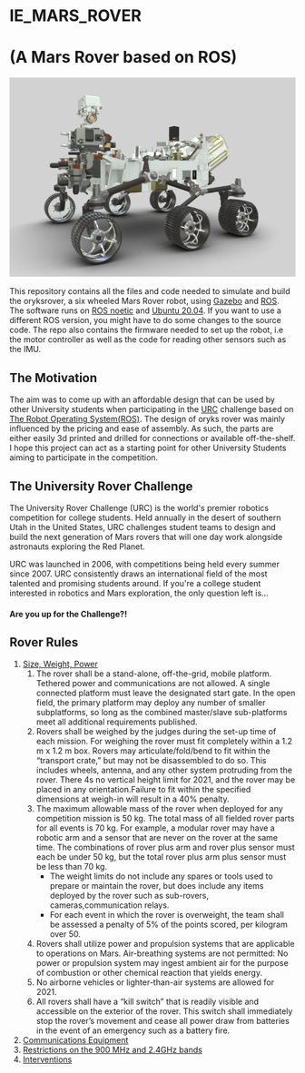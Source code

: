 # IE_MARS_ROVER
# (A Mars Rover based on ROS)

![orykrover assembly](https://github.com/govoyager/IE_MARS_ROVER/blob/main/Mars%20rover.png)

This repository contains all the files and code needed to simulate and build the oryksrover, a six wheeled Mars Rover robot, using [Gazebo](http://gazebosim.org/)  and [ROS](https://www.ros.org/).
The software runs on [ROS noetic](http://wiki.ros.org/noetic) and [Ubuntu 20.04](http://www.releases.ubuntu.com/20.04/). If you want to use a different ROS version, you might have to do some changes to the source code.
The repo also contains the firmware needed to set up the robot, i.e the motor controller as well as the code for reading other sensors such as the IMU.

## The Motivation

The aim was to come up with an affordable design that can be used by other University students when participating in the [URC](http://urc.marssociety.org/) challenge based on [The Robot Operating System(ROS)](https://www.ros.org/). The design of oryks rover was mainly influenced by the pricing and ease of assembly. As such, the parts are either easily 3d printed and drilled for connections or available off-the-shelf. I hope this project can act as a starting point for other University Students aiming to participate in the competition.

## The University Rover Challenge

The University Rover Challenge (URC) is the world's premier robotics competition for college students.  Held annually in the desert of southern Utah in the United States, URC challenges student teams to design and build the next generation of Mars rovers that will one day work alongside astronauts exploring the Red Planet.
 
URC was launched in 2006, with competitions being held every summer since 2007.  URC consistently draws an international field of the most talented and promising students around.  If you're a college student interested in robotics and Mars exploration, the only question left is...
 
####                        Are you up for the Challenge?!

## Rover Rules
1. [Size, Weight, Power](https://github.com/lyleokoth/oryksRover/blob/main/resources/University%20Rover%20Challenge%20Rules%202021.pdf)
    1. The rover shall be a stand-alone, off-the-grid, mobile platform. Tethered power and communications are not allowed. A single connected platform must leave the designated start gate. In the open field, the primary platform may deploy any number of smaller subplatforms, so long as the combined master/slave sub-platforms meet all additional requirements published. 
    2. Rovers shall be weighed by the judges during the set-up time of each mission. For weighing the rover must fit completely within a 1.2 m x 1.2 m box. Rovers may articulate/fold/bend to fit within the “transport crate,” but may not be disassembled to do so. This includes wheels, antenna, and any other system protruding from the rover. There 4s no vertical height limit for 2021, and the rover may be placed in any orientation.Failure to fit within the specified dimensions at weigh-in will result in a 40% penalty.
    3. The maximum allowable mass of the rover when deployed for any competition mission is 50 kg. The total mass of all fielded rover parts for all events is 70 kg. For example, a modular rover may have a robotic arm and a sensor that are never on the rover at the same time. The combinations of rover plus arm and rover plus sensor must each be under 50 kg, but the total rover plus arm plus sensor must be less than 70 kg. 
        - The weight limits do not include any spares or tools used to prepare or maintain the rover, but does include any items deployed by the rover such as sub-rovers, cameras,communication relays. 
        -  For each event in which the rover is overweight, the team shall be assessed a penalty of 5% of the points scored, per kilogram over 50.
    4. Rovers shall utilize power and propulsion systems that are applicable to operations on Mars. Air-breathing systems are not permitted: No power or propulsion system may ingest ambient air for the purpose of combustion or other chemical reaction that yields energy. 
    5. No airborne vehicles or lighter-than-air systems are allowed for 2021. 
    6. All rovers shall have a “kill switch” that is readily visible and accessible on the exterior of the rover. This switch shall immediately stop the rover’s movement and cease all power draw from batteries in the event of an emergency such as a battery fire.
2. [Communications Equipment](https://github.com/lyleokoth/oryksRover/blob/main/resources/University%20Rover%20Challenge%20Rules%202021.pdf)
3. [Restrictions on the 900 MHz and 2.4GHz bands](https://github.com/lyleokoth/oryksRover/blob/main/resources/University%20Rover%20Challenge%20Rules%202021.pdf)
4. [Interventions](https://github.com/lyleokoth/oryksRover/blob/main/resources/University%20Rover%20Challenge%20Rules%202021.pdf)
